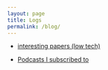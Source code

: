 ```yaml
---
layout: page
title: Logs
permalink: /blog/
---
```


* [interesting papers (low tech)](/blog/interesting-papers-low-tech/)

* [Podcasts I subscribed to](/_posts/Podcasts-I-subscribed-to)